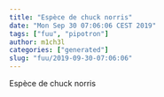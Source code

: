 ```yaml
---
title: "Espèce de chuck norris"
date: "Mon Sep 30 07:06:06 CEST 2019"
tags: ["fuu", "pipotron"]
author: m1ch3l
categories: ["generated"]
slug: "fuu/2019-09-30-07:06:06"
---
```


Espèce de chuck norris
